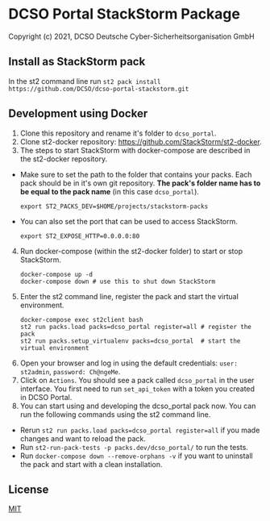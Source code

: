 # DCSO Portal StackStorm Package
Copyright (c) 2021, DCSO Deutsche Cyber-Sicherheitsorganisation GmbH

## Install as StackStorm pack

In the st2 command line run
```st2 pack install https://github.com/DCSO/dcso-portal-stackstorm.git```

## Development using Docker

1. Clone this repository and rename it's folder to `dcso_portal`.
2. Clone st2-docker repository: https://github.com/StackStorm/st2-docker.
3. The steps to start StackStorm with docker-compose are described in the st2-docker repository.
  * Make sure to set the path to the folder that contains your packs. Each pack should be in it's own git repository.
    **The pack's folder name has to be equal to the pack name** (in this case `dcso_portal`).
    ``` shell
    export ST2_PACKS_DEV=$HOME/projects/stackstorm-packs
    ```
  * You can also set the port that can be used to access StackStorm.
    ``` shell
    export ST2_EXPOSE_HTTP=0.0.0.0:80
    ```
4. Run docker-compose (within the st2-docker folder) to start or stop StackStorm.
   ``` shell
   docker-compose up -d
   docker-compose down # use this to shut down StackStorm
   ```
5. Enter the st2 command line, register the pack and start the virtual environment.
   ``` shell
   docker-compose exec st2client bash
   st2 run packs.load packs=dcso_portal register=all # register the pack
   st2 run packs.setup_virtualenv packs=dcso_portal  # start the virtual environment
   ```
6. Open your browser and log in using the default credentials: `user: st2admin`, `password: Ch@ngeMe`.
7. Click on `Actions`. You should see a pack called `dcso_portal` in the user interface. You first need to run `set_api_token` with a token you created in DCSO Portal.
8. You can start using and developing the dcso_portal pack now. You can run the following commands using the st2 command line.
* Rerun `st2 run packs.load packs=dcso_portal register=all` if you made changes and want to reload the pack. 
* Run `st2-run-pack-tests -p packs.dev/dcso_portal/` to run the tests.
* Run `docker-compose down --remove-orphans -v` if you want to uninstall the pack and start with a clean installation.

License
-------

[MIT](LICENSE.txt)
